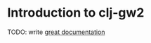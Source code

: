 # Introduction to clj-gw2

TODO: write [great documentation](http://jacobian.org/writing/what-to-write/)
